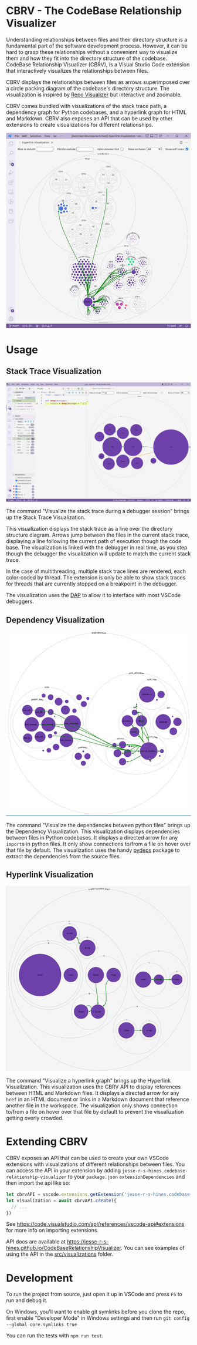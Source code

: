 # CBRV - The CodeBase Relationship Visualizer

Understanding relationships between files and their directory structure is a fundamental part of the software
development process. However, it can be hard to grasp these relationships without a convenient way to visualize them and
how they fit into the directory structure of the codebase. CodeBase Relationship Visualizer (CBRV), is a Visual Studio
Code extension that interactively visualizes the relationships between files.

CBRV displays the relationships between files as arrows superimposed over a circle packing diagram of the codebase's
directory structure. The visualization is inspired by [Repo Visualizer](https://github.com/githubocto/repo-visualizer)
but interactive and zoomable.

CBRV comes bundled with visualizations of the stack trace path, a dependency graph for Python codebases, and a hyperlink
graph for HTML and Markdown. CBRV also exposes an API that can be used by other extensions to create visualizations for
different relationships.

![A screenshot showing CBRV visualizing a hyperlink graph of the VSCode docs](screenshots/vscode-docs.png)

# Usage

## Stack Trace Visualization

![A screenshot of the CBRV Stack Trace Visualization](screenshots/stack-trace.png)

The command "Visualize the stack trace during a debugger session" brings up the Stack Trace Visualization.

This visualization displays the stack trace as a line over the directory structure diagram. Arrows jump between the
files in the current stack trace, displaying a line following the current path of execution though the code base. The
visualization is linked with the debugger in real time, as you step though the debugger the visualization will update to
match the current stack trace.

In the case of multithreading, multiple stack trace lines are rendered, each color-coded by thread. The extension is
only be able to show stack traces for threads that are currently stopped on a breakpoint in the debugger.

The visualization uses the [DAP](https://microsoft.github.io/debug-adapter-protocol/) to allow it to interface with most
VSCode debuggers.

## Dependency Visualization

![A screenshot of the dependency visualization (on ShellAdventure)](screenshots/dependency.png)

The command "Visualize the dependencies between python files" brings up the Dependency Visualization. This
visualization displays dependencies between files in Python codebases. It displays a directed arrow for any `import`s in
python files. It only show connections to/from a file on hover over that file by default. The visualization uses the
handy [pydeps](https://github.com/thebjorn/pydeps) package to extract the dependencies from the source files.

## Hyperlink Visualization

![A screenshot of the hyperlink visualization](screenshots/simple-hyperlink-graph.png)

The command "Visualize a hyperlink graph" brings up the Hyperlink Visualization. This visualization uses the CBRV API
to display references between HTML and Markdown files. It displays a directed arrow for any `href` in an HTML document or links in a Markdown document that reference another file in the workspace. The visualization only shows connection to/from a file on hover over that file by default to prevent the visualization getting overly crowded.

# Extending CBRV
CBRV exposes an API that can be used to create your own VSCode extensions with visualizations of different relationships between files. You can access the API in your extension by adding `jesse-r-s-hines.codebase-relationship-visualizer` to your `package.json` `extensionDependencies` and then import the api like so:

```ts
let cbrvAPI = vscode.extensions.getExtension('jesse-r-s-hines.codebase-relationship-visualizer').exports;
let visualization = await cbrvAPI.create({
  // ...
})
```

See https://code.visualstudio.com/api/references/vscode-api#extensions for more info on importing extensions.

API docs are available at https://jesse-r-s-hines.github.io/CodeBaseRelationshipVisualizer. You can see examples of using the API in the [src/visualizations](./src/visualizations/) folder.

# Development
To run the project from source, just open it up in VSCode and press `F5` to run and debug it.

On Windows, you'll want to enable git symlinks before you clone the repo, first enable "Developer Mode" in Windows settings and then run `git config --global core.symlinks true`

You can run the tests with `npm run test`.
